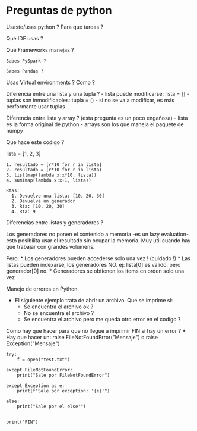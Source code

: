 # Preguntas de python

Usaste/usas python ? Para que tareas ?

Qué IDE usas ?

Qué Frameworks manejas ?

    Sabes PySpark ?
    
    Sabes Pandas ?


Usas Virtual environments ? Como ?


Diferencia entre una lista y una tupla ?
    - lista puede modificarse: lista = []
    - tuplas son inmodificables: tupla = ()
    - si no se va a modificar, es más performante usar tuplas


Diferencia entre lista y array ? (esta pregunta es un poco engañosa)
    - lista es la forma original de python
    - arrays son los que maneja el paquete de numpy
    

Que hace este codigo ?

lista = [1, 2, 3]

    1. resultado = [r*10 for r in lista]     
    2. resultado = (r*10 for r in lista)     
    3. list(map(lambda x:x*10, lista))  
    4. sum(map(lambda x:x+1, lista))    
    
    Rtas:
      1. Devuelve una lista: [10, 20, 30]
      2. Devuelve un generador
      3. Rta: [10, 20, 30]
      4. Rta: 9
    
Diferencias entre listas y generadores ? 

Los generadores no ponen el contenido a memoria -es un lazy evaluation- 
esto posibilita usar el resultado sin ocupar la memoria. Muy util cuando hay que trabajar con grandes volumens.

Pero: 
    * Los generadores pueden accederse solo una vez ! (cuidado !)
    * Las listas pueden indexarse, los generadores NO. ej: lista[0] es valido, pero generador[0] no.
    * Generadores se obtienen los items en orden solo una vez
     

Manejo de errores en Python.

* El siguiente ejemplo trata de abrir un archivo. Que se imprime si:
    - Se encuentra el archivo ok ?
    - No se encuentra el archivo ?
    - Se encuentra el archivo pero me queda otro error en el codigo ?

Como hay que hacer para que no llegue a imprimir FIN si hay un error ?
    * Hay que hacer un: raise FileNotFoundError("Mensaje") o raise Exception("Mensaje")

    try:
        f = open("test.txt")
        
    except FileNotFoundError:
        print("Sale por FileNotFoundError")
    
    except Exception as e:
        print(f"Sale por exception: '{e}'")
    
    else:
        print("Sale por el else'")
        
        
    print("FIN")

